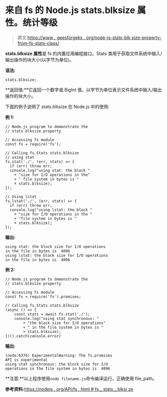# 来自 fs 的 Node.js stats.blksize 属性。统计等级

> 原文:[https://www . geesforgeks . org/node-js-stats-blk size-property-from-fs-stats-class/](https://www.geeksforgeeks.org/node-js-stats-blksize-property-from-fs-stats-class/)

**stats.blksize 属性**是 fs 的内置应用编程接口。Stats 类用于获取文件系统中输入/输出操作的块大小(以字节为单位)。

**语法:**

```
stats.blksize;
```

**返回值:**它返回一个数字或 BigInt 值，以字节为单位表示文件系统中输入/输出操作的块大小。

下面的例子说明了 stats.blksize 在 Node.js 中的使用:

**例 1:**

```
// Node.js program to demonstrate the   
// stats.blksize property

// Accessing fs module
const fs = require('fs');

// Calling fs.Stats stats.blksize
// using stat
fs.stat('./', (err, stats) => {
  if (err) throw err;
  console.log("using stat: the block "
    + "size for I/O operations in the"
    + " file system in bytes is "
    + stats.blksize);
});

// Using lstat
fs.lstat('./', (err, stats) => {
  if (err) throw err;
  console.log("using lstat: the block "
    + "size for I/O operations in the "
    + "file system in bytes is "
    + stats.blksize);
});
```

**输出:**

```
using stat: the block size for I/O operations 
in the file in bytes is  4096
using lstat: the block size for I/O operations 
in the file in bytes is  4096

```

**例 2:**

```
// Node.js program to demonstrate the   
// stats.blksize property

// Accessing fs module
const fs = require('fs').promises;

// Calling fs.Stats stats.blksize
(async () => {
    const stats = await fs.stat('./');
    console.log("using stat synchronous: "
        + "the block size for I/O operations"
        + " in the file system in bytes is " 
        + stats.blksize);
})().catch(console.error)
```

**输出:**

```
(node:6376) ExperimentalWarning: The fs.promises
API is experimental
using stat synchronous: the block size for I/O 
operations in the file system in bytes is  4096

```

**注意:**以上程序使用`node filename.js`命令编译运行，正确使用 file_path。

**参考资料:**[https://nodejs . org/API/fs . html # fs _ stats _ blksi ze](https://nodejs.org/api/fs.html#fs_stats_blksize)